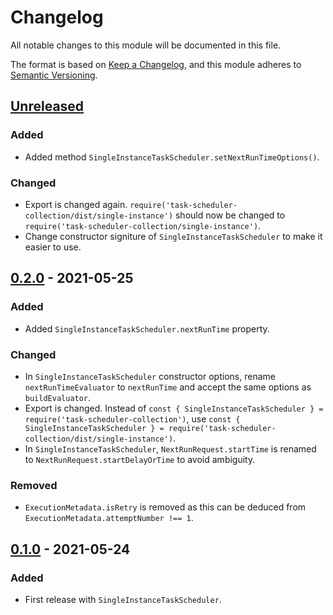 # Changelog
All notable changes to this module will be documented in this file.

The format is based on [Keep a Changelog](https://keepachangelog.com/en/1.0.0/),
and this module adheres to [Semantic Versioning](https://semver.org/spec/v2.0.0.html).

## [Unreleased]
### Added
- Added method `SingleInstanceTaskScheduler.setNextRunTimeOptions()`.

### Changed
- Export is changed again. `require('task-scheduler-collection/dist/single-instance')`
  should now be changed to `require('task-scheduler-collection/single-instance')`.
- Change constructor signiture of `SingleInstanceTaskScheduler` to make it easier to use.

## [0.2.0] - 2021-05-25
### Added
- Added `SingleInstanceTaskScheduler.nextRunTime` property.

### Changed
- In `SingleInstanceTaskScheduler` constructor options, rename `nextRunTimeEvaluator`
  to `nextRunTime` and accept the same options as `buildEvaluator`.
- Export is changed. Instead of `const { SingleInstanceTaskScheduler } = require('task-scheduler-collection')`,
  use `const { SingleInstanceTaskScheduler } = require('task-scheduler-collection/dist/single-instance')`.
- In `SingleInstanceTaskScheduler`, `NextRunRequest.startTime` is renamed to `NextRunRequest.startDelayOrTime`
  to avoid ambiguity.

### Removed
- `ExecutionMetadata.isRetry` is removed as this can be deduced from `ExecutionMetadata.attemptNumber !== 1`.

## [0.1.0] - 2021-05-24
### Added
- First release with `SingleInstanceTaskScheduler`.



[Unreleased]: https://github.com/VeryCrazyDog/task-scheduler-collection/compare/0.2.0...HEAD
[0.2.0]: https://github.com/VeryCrazyDog/task-scheduler-collection/compare/0.1.0...0.2.0
[0.1.0]: https://github.com/VeryCrazyDog/task-scheduler-collection/releases/tag/0.1.0
